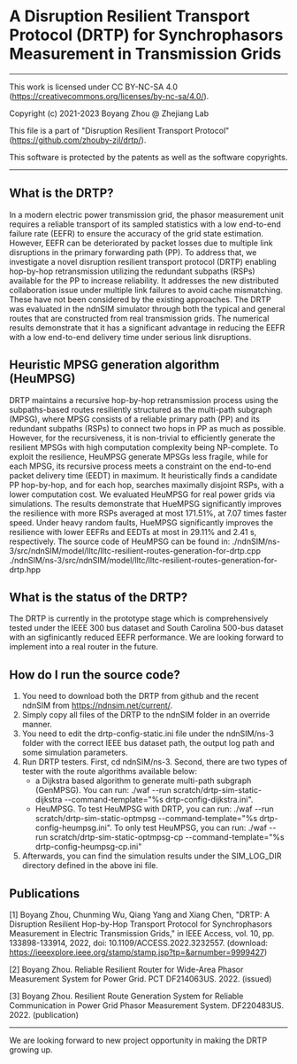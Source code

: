 # A Disruption Resilient Transport Protocol (DRTP) for Synchrophasors Measurement in Transmission Grids

 *********************************************************************************
This work is licensed under CC BY-NC-SA 4.0
(https://creativecommons.org/licenses/by-nc-sa/4.0/).

Copyright (c) 2021-2023 Boyang Zhou @ Zhejiang Lab

This file is a part of "Disruption Resilient Transport Protocol"
(https://github.com/zhouby-zjl/drtp/).

This software is protected by the patents as well as the software copyrights.
 **********************************************************************************
 

## What is the DRTP? 
In a modern electric power transmission grid, the phasor measurement unit requires a reliable transport of its sampled statistics with a low end-to-end failure rate (EEFR) to ensure the accuracy of the grid state estimation. However, EEFR can be deteriorated by packet losses due to multiple link disruptions in the primary forwarding path (PP). To address that, we investigate a novel disruption resilient transport protocol (DRTP) enabling hop-by-hop retransmission utilizing the redundant subpaths (RSPs) available for the PP to increase reliability. It addresses the new distributed collaboration issue under multiple link failures to avoid cache mismatching. These have not been considered by the existing approaches. The DRTP was evaluated in the ndnSIM simulator through both the typical and general routes that are constructed from real transmission grids. The numerical results demonstrate that it has a significant advantage in reducing the EEFR with a low end-to-end delivery time under serious link disruptions.

## Heuristic MPSG generation algorithm (HeuMPSG)
DRTP maintains a recursive hop-by-hop retransmission process using the subpaths-based routes resiliently structured as the multi-path subgraph (MPSG), where MPSG consists of a reliable primary path (PP) and its redundant subpaths (RSPs) to connect two hops in PP as much as possible. However, for the recursiveness, it is non-trivial to efficiently generate the resilient MPSGs with high computation complexity being NP-complete. To exploit the resilience, HeuMPSG generate MPSGs less fragile, while for each MPSG, its recursive process meets a constraint on the end-to-end packet delivery time (EEDT) in maximum. It heuristically finds a candidate PP hop-by-hop, and for each hop, searches maximally disjoint RSPs, with a lower computation cost. We evaluated HeuMPSG for real power grids via simulations. The results demonstrate that HueMPSG significantly improves the resilience with more RSPs averaged at most 171.51%, at 7.07 times faster speed. Under heavy random faults, HueMPSG significantly improves the resilience with lower EEFRs and EEDTs at most in 29.11% and 2.41 s, respectively. The source code of HeuMPSG can be found in:
./ndnSIM/ns-3/src/ndnSIM/model/lltc/lltc-resilient-routes-generation-for-drtp.cpp
./ndnSIM/ns-3/src/ndnSIM/model/lltc/lltc-resilient-routes-generation-for-drtp.hpp

## What is the status of the DRTP?
The DRTP is currently in the prototype stage which is comprehensively tested under the IEEE 300 bus dataset and South Carolina 500-bus dataset with an sigfinicantly reduced EEFR performance. We are looking forward to implement into a real router in the future.

## How do I run the source code?
1. You need to download both the DRTP from github and the recent ndnSIM from https://ndnsim.net/current/. 
2. Simply copy all files of the DRTP to the ndnSIM folder in an override manner. 
3. You need to edit the drtp-config-static.ini file under the ndnSIM/ns-3 folder with the correct IEEE bus dataset path, the output log path and some simulation parameters. 
4. Run DRTP testers. First, cd ndnSIM/ns-3. Second, there are two types of tester with the route algorithms available below:
   - a Dijkstra based algorithm to generate multi-path subgraph (GenMPSG). You can run: ./waf --run scratch/drtp-sim-static-dijkstra --command-template="%s drtp-config-dijkstra.ini". 
   - HeuMPSG. To test HeuMPSG with DRTP, you can run:  ./waf --run scratch/drtp-sim-static-optmpsg --command-template="%s drtp-config-heumpsg.ini". To only test HeuMPSG, you can run: ./waf --run scratch/drtp-sim-static-optmpsg-cp --command-template="%s drtp-config-heumpsg-cp.ini"
5. Afterwards, you can find the simulation results under the SIM_LOG_DIR directory defined in the above ini file.

## Publications
[1] Boyang Zhou, Chunming Wu, Qiang Yang and Xiang Chen, "DRTP: A Disruption Resilient Hop-by-Hop Transport Protocol for Synchrophasors Measurement in Electric Transmission Grids," in IEEE Access, vol. 10, pp. 133898-133914, 2022, doi: 10.1109/ACCESS.2022.3232557. (download: https://ieeexplore.ieee.org/stamp/stamp.jsp?tp=&arnumber=9999427)

[2] Boyang Zhou. Reliable Resilient Router for Wide-Area Phasor Measurement System for Power Grid. PCT DF214063US. 2022. (issued)

[3] Boyang Zhou. Resilient Route Generation System for Reliable Communication in Power Grid Phasor Measurement System. DF220483US. 2022. (publication)

 **********************************************************************************
We are looking forward to new project opportunity in making the DRTP growing up. 
